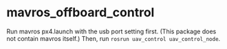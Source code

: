 # mavros_offboard_control
Run mavros px4.launch with the usb port setting first. (This package does not contain mavros itself.)
Then, run `rosrun uav_control uav_control_node`.

